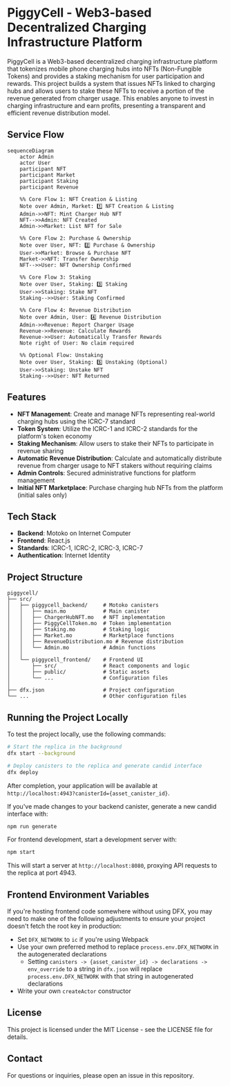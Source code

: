 # PiggyCell - Web3-based Decentralized Charging Infrastructure Platform

PiggyCell is a Web3-based decentralized charging infrastructure platform that tokenizes mobile phone charging hubs into NFTs (Non-Fungible Tokens) and provides a staking mechanism for user participation and rewards. This project builds a system that issues NFTs linked to charging hubs and allows users to stake these NFTs to receive a portion of the revenue generated from charger usage. This enables anyone to invest in charging infrastructure and earn profits, presenting a transparent and efficient revenue distribution model.

## Service Flow

```mermaid
sequenceDiagram
    actor Admin
    actor User
    participant NFT
    participant Market
    participant Staking
    participant Revenue

    %% Core Flow 1: NFT Creation & Listing
    Note over Admin, Market: 1️⃣ NFT Creation & Listing
    Admin->>NFT: Mint Charger Hub NFT
    NFT-->>Admin: NFT Created
    Admin->>Market: List NFT for Sale

    %% Core Flow 2: Purchase & Ownership
    Note over User, NFT: 2️⃣ Purchase & Ownership
    User->>Market: Browse & Purchase NFT
    Market->>NFT: Transfer Ownership
    NFT-->>User: NFT Ownership Confirmed

    %% Core Flow 3: Staking
    Note over User, Staking: 3️⃣ Staking
    User->>Staking: Stake NFT
    Staking-->>User: Staking Confirmed

    %% Core Flow 4: Revenue Distribution
    Note over Admin, User: 4️⃣ Revenue Distribution
    Admin->>Revenue: Report Charger Usage
    Revenue->>Revenue: Calculate Rewards
    Revenue->>User: Automatically Transfer Rewards
    Note right of User: No claim required

    %% Optional Flow: Unstaking
    Note over User, Staking: 5️⃣ Unstaking (Optional)
    User->>Staking: Unstake NFT
    Staking-->>User: NFT Returned
```

## Features

- **NFT Management**: Create and manage NFTs representing real-world charging hubs using the ICRC-7 standard
- **Token System**: Utilize the ICRC-1 and ICRC-2 standards for the platform's token economy
- **Staking Mechanism**: Allow users to stake their NFTs to participate in revenue sharing
- **Automatic Revenue Distribution**: Calculate and automatically distribute revenue from charger usage to NFT stakers without requiring claims
- **Admin Controls**: Secured administrative functions for platform management
- **Initial NFT Marketplace**: Purchase charging hub NFTs from the platform (initial sales only)

## Tech Stack

- **Backend**: Motoko on Internet Computer
- **Frontend**: React.js
- **Standards**: ICRC-1, ICRC-2, ICRC-3, ICRC-7
- **Authentication**: Internet Identity

## Project Structure

```
piggycell/
├── src/
│   ├── piggycell_backend/     # Motoko canisters
│   │   ├── main.mo            # Main canister
│   │   ├── ChargerHubNFT.mo   # NFT implementation
│   │   ├── PiggyCellToken.mo  # Token implementation
│   │   ├── Staking.mo         # Staking logic
│   │   ├── Market.mo          # Marketplace functions
│   │   ├── RevenueDistribution.mo # Revenue distribution
│   │   └── Admin.mo           # Admin functions
│   │
│   └── piggycell_frontend/    # Frontend UI
│       ├── src/               # React components and logic
│       ├── public/            # Static assets
│       └── ...                # Configuration files
│
├── dfx.json                   # Project configuration
└── ...                        # Other configuration files
```

## Running the Project Locally

To test the project locally, use the following commands:

```bash
# Start the replica in the background
dfx start --background

# Deploy canisters to the replica and generate candid interface
dfx deploy
```

After completion, your application will be available at `http://localhost:4943?canisterId={asset_canister_id}`.

If you've made changes to your backend canister, generate a new candid interface with:

```bash
npm run generate
```

For frontend development, start a development server with:

```bash
npm start
```

This will start a server at `http://localhost:8080`, proxying API requests to the replica at port 4943.

## Frontend Environment Variables

If you're hosting frontend code somewhere without using DFX, you may need to make one of the following adjustments to ensure your project doesn't fetch the root key in production:

- Set `DFX_NETWORK` to `ic` if you're using Webpack
- Use your own preferred method to replace `process.env.DFX_NETWORK` in the autogenerated declarations
  - Setting `canisters -> {asset_canister_id} -> declarations -> env_override` to a string in `dfx.json` will replace `process.env.DFX_NETWORK` with that string in autogenerated declarations
- Write your own `createActor` constructor

## License

This project is licensed under the MIT License - see the LICENSE file for details.

## Contact

For questions or inquiries, please open an issue in this repository.
